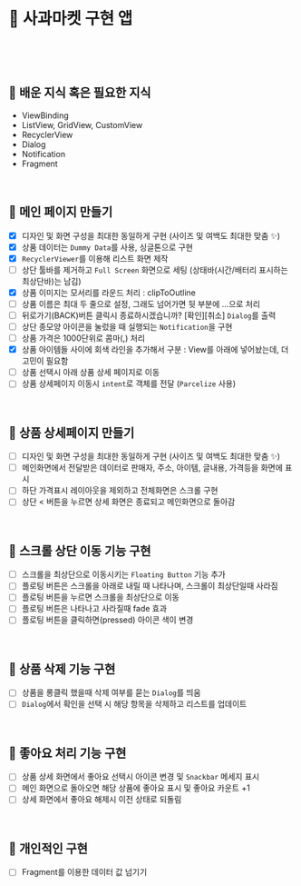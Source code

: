# :iphone: 사과마켓 구현 앱

<br/>

<p align="center">

   <figcaption align="center"></figcaption>
</p>

<br/>

## :tada: 배운 지식 혹은 필요한 지식
- ViewBinding
- ListView, GridView, CustomView
- RecyclerView
- Dialog
- Notification
- Fragment

<br/>

## :hammer: 메인 페이지 만들기

- [X]  디자인 및 화면 구성을 최대한 동일하게 구현 (사이즈 및 여백도 최대한 맞춤 ✨)
- [X]  상품 데이터는 ```Dummy Data```를 사용, 싱글톤으로 구현
- [X]  ```RecyclerViewer```를 이용해 리스트 화면 제작
- [ ]  상단 툴바를 제거하고 ```Full Screen``` 화면으로 세팅 (상태바(시간/배터리 표시하는 최상단바)는 남김)
- [X]  상품 이미지는 모서리를 라운드 처리 : clipToOutline
- [ ]  상품 이름은 최대 두 줄으로 설정, 그래도 넘어가면 뒷 부분에 …으로 처리
- [ ]  뒤로가기(BACK)버튼 클릭시 종료하시겠습니까? [확인][취소] ```Dialog```를 출력
- [ ]  상단 종모양 아이콘을 눌렀을 때 실행되는 ```Notification```을 구현
- [ ]  상품 가격은 1000단위로 콤마(,) 처리
- [X]  상품 아이템들 사이에 회색 라인을 추가해서 구분 : View를 아래에 넣어놨는데, 더 고민이 필요함
- [ ]  상품 선택시 아래 상품 상세 페이지로 이동
- [ ]  상품 상세페이지 이동시 ```intent```로 객체를 전달 (```Parcelize``` 사용)

<br/>
 
## :hammer: 상품 상세페이지 만들기

- [ ]  디자인 및 화면 구성을 최대한 동일하게 구현 (사이즈 및 여백도 최대한 맞춤 ✨) 
- [ ]  메인화면에서 전달받은 데이터로 판매자, 주소, 아이템, 글내용, 가격등을 화면에 표시
- [ ]  하단 가격표시 레이아웃을 제외하고 전체화면은 스크롤 구현
- [ ]  상단 < 버튼을 누르면 상세 화면은 종료되고 메인화면으로 돌아감

<br/>

## :hammer: 스크롤 상단 이동 기능 구현

- [ ]  스크롤을 최상단으로 이동시키는 ```Floating Button``` 기능 추가
- [ ]  플로팅 버튼은 스크롤을 아래로 내릴 때 나타나며, 스크롤이 최상단일때 사라짐
- [ ]  플로팅 버튼을 누르면 스크롤을 최상단으로 이동
- [ ]  플로팅 버튼은 나타나고 사라질때 fade 효과
- [ ]  플로팅 버튼을 클릭하면(pressed) 아이콘 색이 변경

<br/>

## :hammer: 상품 삭제 기능 구현

- [ ]  상품을 롱클릭 했을때 삭제 여부를 묻는 ```Dialog```를 띄움
- [ ]  ```Dialog```에서 확인을 선택 시 해당 항목을 삭제하고 리스트를 업데이트

<br/>

## :hammer: 좋아요 처리 기능 구현

- [ ]  상품 상세 화면에서 좋아요 선택시 아이콘 변경 및 ```Snackbar``` 메세지 표시
- [ ]  메인 화면으로 돌아오면 해당 상품에 좋아요 표시 및 좋아요 카운트 +1
- [ ]  상세 화면에서 좋아요 해제시 이전 상태로 되돌림

<br/>

## :hammer: 개인적인 구현
- [ ]  Fragment를 이용한 데이터 값 넘기기

<br/>


